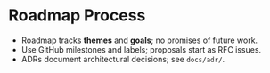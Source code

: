 
# Roadmap Process
- Roadmap tracks **themes** and **goals**; no promises of future work.
- Use GitHub milestones and labels; proposals start as RFC issues.
- ADRs document architectural decisions; see `docs/adr/`.
